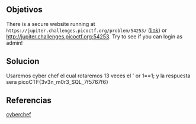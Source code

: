 
## Objetivos
There is a secure website running at `https://jupiter.challenges.picoctf.org/problem/54253/` ([link](https://jupiter.challenges.picoctf.org/problem/54253/)) or http://jupiter.challenges.picoctf.org:54253. Try to see if you can login as admin!
## Solucion
Usaremos cyber chef el cual rotaremos 13 veces el
' or 1==1;
y la respuesta sera
picoCTF{3v3n_m0r3_SQL_7f5767f6}

## Referencias
[cyberchef](https://gchq.github.io/CyberChef/#recipe=ROT13(true,true,false,13)&input=JyBvciAxPT0xOw)

